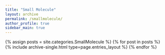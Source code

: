 ```yaml
---
title: "Small Molecule"
layout: archive
permalink: /smallmolecule/
author_profile: true
sidebar_main: true
---
```


{% assign posts = site.categories.SmallMolecule %}
{% for post in posts %} {% include archive-single.html type=page.entries_layout %} {% endfor %}